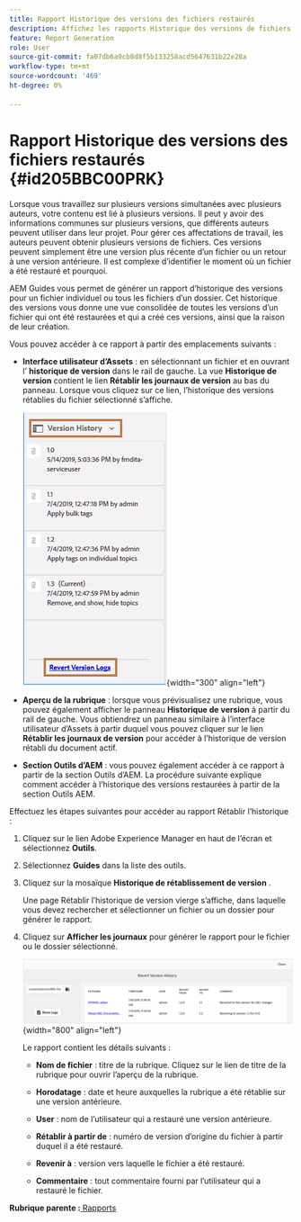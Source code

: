 ```yaml
---
title: Rapport Historique des versions des fichiers restaurés
description: Affichez les rapports Historique des versions de fichiers restaurés dans AEM Guides. Découvrez comment accéder aux journaux de version rétablie à partir de l’interface utilisateur d’Assets, de l’aperçu de la rubrique et de la sélection des outils d’AEM.
feature: Report Generation
role: User
source-git-commit: fa07db6a9cb8d8f5b133258acd5647631b22e28a
workflow-type: tm+mt
source-wordcount: '469'
ht-degree: 0%

---
```


# Rapport Historique des versions des fichiers restaurés {#id205BBC00PRK}

Lorsque vous travaillez sur plusieurs versions simultanées avec plusieurs auteurs, votre contenu est lié à plusieurs versions. Il peut y avoir des informations communes sur plusieurs versions, que différents auteurs peuvent utiliser dans leur projet. Pour gérer ces affectations de travail, les auteurs peuvent obtenir plusieurs versions de fichiers. Ces versions peuvent simplement être une version plus récente d’un fichier ou un retour à une version antérieure. Il est complexe d’identifier le moment où un fichier a été restauré et pourquoi.

AEM Guides vous permet de générer un rapport d’historique des versions pour un fichier individuel ou tous les fichiers d’un dossier. Cet historique des versions vous donne une vue consolidée de toutes les versions d’un fichier qui ont été restaurées et qui a créé ces versions, ainsi que la raison de leur création.

Vous pouvez accéder à ce rapport à partir des emplacements suivants :

- **Interface utilisateur d’Assets** : en sélectionnant un fichier et en ouvrant l’ **historique de version** dans le rail de gauche. La vue **Historique de version** contient le lien **Rétablir les journaux de version** au bas du panneau. Lorsque vous cliquez sur ce lien, l’historique des versions rétablies du fichier sélectionné s’affiche.

  ![](images/revert-log-from-assets-ui.png){width="300" align="left"}

- **Aperçu de la rubrique** : lorsque vous prévisualisez une rubrique, vous pouvez également afficher le panneau **Historique de version** à partir du rail de gauche. Vous obtiendrez un panneau similaire à l’interface utilisateur d’Assets à partir duquel vous pouvez cliquer sur le lien **Rétablir les journaux de version** pour accéder à l’historique de version rétabli du document actif.

- **Section Outils d’AEM** : vous pouvez également accéder à ce rapport à partir de la section Outils d’AEM. La procédure suivante explique comment accéder à l’historique des versions restaurées à partir de la section Outils AEM.


Effectuez les étapes suivantes pour accéder au rapport Rétablir l’historique :

1. Cliquez sur le lien Adobe Experience Manager en haut de l’écran et sélectionnez **Outils**.

1. Sélectionnez **Guides** dans la liste des outils.

1. Cliquez sur la mosaïque **Historique de rétablissement de version** .

   Une page Rétablir l’historique de version vierge s’affiche, dans laquelle vous devez rechercher et sélectionner un fichier ou un dossier pour générer le rapport.

1. Cliquez sur **Afficher les journaux** pour générer le rapport pour le fichier ou le dossier sélectionné.

   ![](images/revert-version-history-report.png){width="800" align="left"}

   Le rapport contient les détails suivants :

   - **Nom de fichier** : titre de la rubrique. Cliquez sur le lien de titre de la rubrique pour ouvrir l’aperçu de la rubrique.

   - **Horodatage** : date et heure auxquelles la rubrique a été rétablie sur une version antérieure.

   - **User** : nom de l’utilisateur qui a restauré une version antérieure.

   - **Rétablir à partir de** : numéro de version d’origine du fichier à partir duquel il a été restauré.

   - **Revenir à** : version vers laquelle le fichier a été restauré.

   - **Commentaire** : tout commentaire fourni par l’utilisateur qui a restauré le fichier.


**Rubrique parente :**[ Rapports](reports-intro.md)
